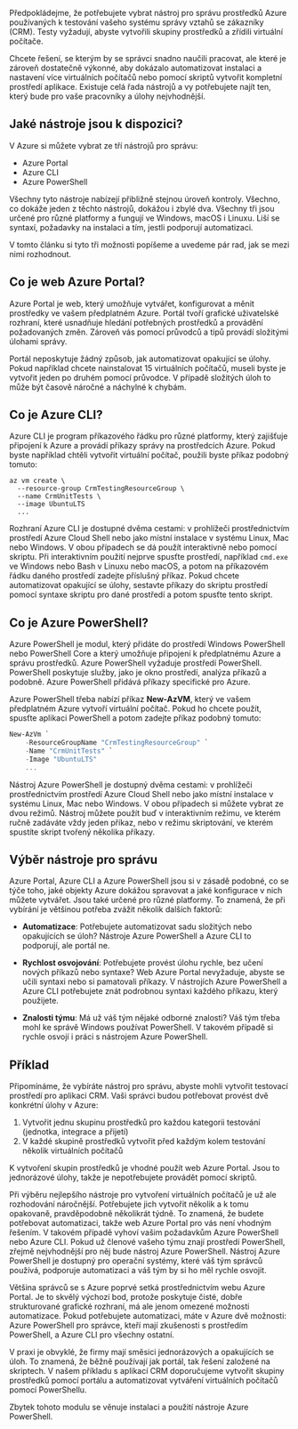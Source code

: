 Předpokládejme, že potřebujete vybrat nástroj pro správu prostředků Azure používaných k testování vašeho systému správy vztahů se zákazníky (CRM). Testy vyžadují, abyste vytvořili skupiny prostředků a zřídili virtuální počítače.

Chcete řešení, se kterým by se správci snadno naučili pracovat, ale které je zároveň dostatečně výkonné, aby dokázalo automatizovat instalaci a nastavení více virtuálních počítačů nebo pomocí skriptů vytvořit kompletní prostředí aplikace. Existuje celá řada nástrojů a vy potřebujete najít ten, který bude pro vaše pracovníky a úlohy nejvhodnější.

## <a name="what-tools-are-available"></a>Jaké nástroje jsou k dispozici?
V Azure si můžete vybrat ze tří nástrojů pro správu:

- Azure Portal
- Azure CLI
- Azure PowerShell

Všechny tyto nástroje nabízejí přibližně stejnou úroveň kontroly. Všechno, co dokáže jeden z těchto nástrojů, dokážou i zbylé dva. Všechny tři jsou určené pro různé platformy a fungují ve Windows, macOS i Linuxu. Liší se syntaxí, požadavky na instalaci a tím, jestli podporují automatizaci.

V tomto článku si tyto tři možnosti popíšeme a uvedeme pár rad, jak se mezi nimi rozhodnout. 

## <a name="what-is-the-azure-portal"></a>Co je web Azure Portal?
Azure Portal je web, který umožňuje vytvářet, konfigurovat a měnit prostředky ve vašem předplatném Azure. Portál tvoří grafické uživatelské rozhraní, které usnadňuje hledání potřebných prostředků a provádění požadovaných změn. Zároveň vás pomocí průvodců a tipů provádí složitými úlohami správy.

Portál neposkytuje žádný způsob, jak automatizovat opakující se úlohy. Pokud například chcete nainstalovat 15 virtuálních počítačů, museli byste je vytvořit jeden po druhém pomocí průvodce. V případě složitých úloh to může být časově náročné a náchylné k chybám. 

## <a name="what-is-the-azure-cli"></a>Co je Azure CLI?
Azure CLI je program příkazového řádku pro různé platformy, který zajišťuje připojení k Azure a provádí příkazy správy na prostředcích Azure. Pokud byste například chtěli vytvořit virtuální počítač, použili byste příkaz podobný tomuto:

```azurecli
az vm create \
  --resource-group CrmTestingResourceGroup \
  --name CrmUnitTests \
  --image UbuntuLTS
  ...
```

Rozhraní Azure CLI je dostupné dvěma cestami: v prohlížeči prostřednictvím prostředí Azure Cloud Shell nebo jako místní instalace v systému Linux, Mac nebo Windows. V obou případech se dá použít interaktivně nebo pomocí skriptu. Při interaktivním použití nejprve spusťte prostředí, například `cmd.exe` ve Windows nebo Bash v Linuxu nebo macOS, a potom na příkazovém řádku daného prostředí zadejte příslušný příkaz. Pokud chcete automatizovat opakující se úlohy, sestavte příkazy do skriptu prostředí pomocí syntaxe skriptu pro dané prostředí a potom spusťte tento skript.

## <a name="what-is-azure-powershell"></a>Co je Azure PowerShell?
Azure PowerShell je modul, který přidáte do prostředí Windows PowerShell nebo PowerShell Core a který umožňuje připojení k předplatnému Azure a správu prostředků. Azure PowerShell vyžaduje prostředí PowerShell. PowerShell poskytuje služby, jako je okno prostředí, analýza příkazů a podobně. Azure PowerShell přidává příkazy specifické pro Azure.

Azure PowerShell třeba nabízí příkaz **New-AzVM**, který ve vašem předplatném Azure vytvoří virtuální počítač. Pokud ho chcete použít, spusťte aplikaci PowerShell a potom zadejte příkaz podobný tomuto:

```powershell
New-AzVm `
    -ResourceGroupName "CrmTestingResourceGroup" `
    -Name "CrmUnitTests" `
    -Image "UbuntuLTS"
    ...
```

Nástroj Azure PowerShell je dostupný dvěma cestami: v prohlížeči prostřednictvím prostředí Azure Cloud Shell nebo jako místní instalace v systému Linux, Mac nebo Windows. V obou případech si můžete vybrat ze dvou režimů. Nástroj můžete použít buď v interaktivním režimu, ve kterém ručně zadáváte vždy jeden příkaz, nebo v režimu skriptování, ve kterém spustíte skript tvořený několika příkazy.

## <a name="how-to-choose-an-administrative-tool"></a>Výběr nástroje pro správu
Azure Portal, Azure CLI a Azure PowerShell jsou si v zásadě podobné, co se týče toho, jaké objekty Azure dokážou spravovat a jaké konfigurace v nich můžete vytvářet. Jsou také určené pro různé platformy. To znamená, že při vybírání je většinou potřeba zvážit několik dalších faktorů:

- **Automatizace**: Potřebujete automatizovat sadu složitých nebo opakujících se úloh? Nástroje Azure PowerShell a Azure CLI to podporují, ale portál ne.

- **Rychlost osvojování**: Potřebujete provést úlohu rychle, bez učení nových příkazů nebo syntaxe? Web Azure Portal nevyžaduje, abyste se učili syntaxi nebo si pamatovali příkazy. V nástrojích Azure PowerShell a Azure CLI potřebujete znát podrobnou syntaxi každého příkazu, který použijete.

- **Znalosti týmu**: Má už váš tým nějaké odborné znalosti? Váš tým třeba mohl ke správě Windows používat PowerShell. V takovém případě si rychle osvojí i práci s nástrojem Azure PowerShell.

## <a name="example"></a>Příklad
Připomínáme, že vybíráte nástroj pro správu, abyste mohli vytvořit testovací prostředí pro aplikaci CRM. Vaši správci budou potřebovat provést dvě konkrétní úlohy v Azure:

1. Vytvořit jednu skupinu prostředků pro každou kategorii testování (jednotka, integrace a přijetí)
2. V každé skupině prostředků vytvořit před každým kolem testování několik virtuálních počítačů

K vytvoření skupin prostředků je vhodné použít web Azure Portal. Jsou to jednorázové úlohy, takže je nepotřebujete provádět pomocí skriptů.

Při výběru nejlepšího nástroje pro vytvoření virtuálních počítačů je už ale rozhodování náročnější. Potřebujete jich vytvořit několik a k tomu opakovaně, pravděpodobně několikrát týdně. To znamená, že budete potřebovat automatizaci, takže web Azure Portal pro vás není vhodným řešením. V takovém případě vyhoví vašim požadavkům Azure PowerShell nebo Azure CLI. Pokud už členové vašeho týmu znají prostředí PowerShell, zřejmě nejvhodnější pro něj bude nástroj Azure PowerShell. Nástroj Azure PowerShell je dostupný pro operační systémy, které váš tým správců používá, podporuje automatizaci a váš tým by si ho měl rychle osvojit.

Většina správců se s Azure poprvé setká prostřednictvím webu Azure Portal. Je to skvělý výchozí bod, protože poskytuje čisté, dobře strukturované grafické rozhraní, má ale jenom omezené možnosti automatizace. Pokud potřebujete automatizaci, máte v Azure dvě možnosti: Azure PowerShell pro správce, kteří mají zkušenosti s prostředím PowerShell, a Azure CLI pro všechny ostatní.

V praxi je obvyklé, že firmy mají směsici jednorázových a opakujících se úloh. To znamená, že běžně používají jak portál, tak řešení založené na skriptech. V našem příkladu s aplikací CRM doporučujeme vytvořit skupiny prostředků pomocí portálu a automatizovat vytváření virtuálních počítačů pomocí PowerShellu.

Zbytek tohoto modulu se věnuje instalaci a použití nástroje Azure PowerShell.
